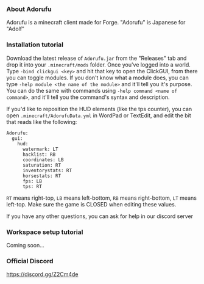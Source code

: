 ### About Adorufu

Adorufu is a minecraft client made for Forge. "Adorufu" is Japanese for "Adolf"

### Installation tutorial

Download the latest release of `Adorufu.jar` from the "Releases" tab and drop it into your `.minecraft/mods` folder. Once you've logged into a world. Type `-bind clickgui <key>` and hit that key to open the ClickGUI, from there you can toggle modules. If you don't know what a module does, you can type `-help module <the name of the module>` and it'll tell you it's purpose. You can do the same with commands using `-help command <name of command>`, and it'll tell you the command's syntax and description.

If you'd like to reposition the HUD elements (like the tps counter), you can open `.minecraft/AdorufuData.yml` in WordPad or TextEdit, and edit the bit that reads like the following:

```
Adorufu:
  gui:
    hud:
      watermark: LT
      hacklist: RB
      coordinates: LB
      saturation: RT
      inventorystats: RT
      horsestats: RT
      fps: LB
      tps: RT
```

`RT` means right-top, `LB` means left-bottom, `RB` means right-bottom, `LT` means left-top. Make sure the game is CLOSED when editing these values.

If you have any other questions, you can ask for help in our discord server

### Workspace setup tutorial

Coming soon...

### Official Discord
https://discord.gg/Z2Cm4de
